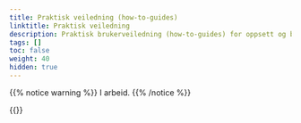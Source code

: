 ```yaml
---
title: Praktisk veiledning (how-to-guides)
linktitle: Praktisk veiledning
description: Praktisk brukerveiledning (how-to-guides) for oppsett og bruk av Altinn 3 Melding, for både teknisk personnel og sluttbrukere.
tags: []
toc: false
weight: 40
hidden: true
---
```


{{% notice warning  %}}
I arbeid.
{{% /notice %}}

{{<children />}}
